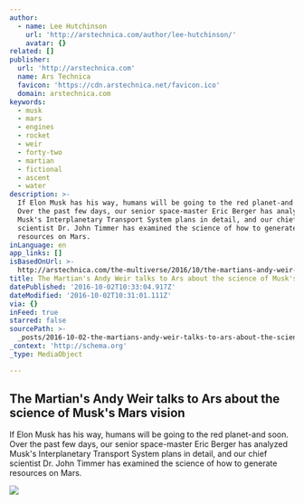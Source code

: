 ```yaml
---
author:
  - name: Lee Hutchinson
    url: 'http://arstechnica.com/author/lee-hutchinson/'
    avatar: {}
related: []
publisher:
  url: 'http://arstechnica.com'
  name: Ars Technica
  favicon: 'https://cdn.arstechnica.net/favicon.ico'
  domain: arstechnica.com
keywords:
  - musk
  - mars
  - engines
  - rocket
  - weir
  - forty-two
  - martian
  - fictional
  - ascent
  - water
description: >-
  If Elon Musk has his way, humans will be going to the red planet-and soon.
  Over the past few days, our senior space-master Eric Berger has analyzed
  Musk's Interplanetary Transport System plans in detail, and our chief
  scientist Dr. John Timmer has examined the science of how to generate
  resources on Mars.
inLanguage: en
app_links: []
isBasedOnUrl: >-
  http://arstechnica.com/the-multiverse/2016/10/the-martians-andy-weir-talks-to-ars-about-the-science-of-musks-mars-vision/
title: The Martian's Andy Weir talks to Ars about the science of Musk's Mars vision
datePublished: '2016-10-02T10:33:04.917Z'
dateModified: '2016-10-02T10:31:01.111Z'
via: {}
inFeed: true
starred: false
sourcePath: >-
  _posts/2016-10-02-the-martians-andy-weir-talks-to-ars-about-the-science-of-mu.md
_context: 'http://schema.org'
_type: MediaObject

---
```

<article style=""><h1>The Martian's Andy Weir talks to Ars about the science of Musk's Mars vision</h1><p>If Elon Musk has his way, humans will be going to the red planet-and soon. Over the past few days, our senior space-master Eric Berger has analyzed Musk's Interplanetary Transport System plans in detail, and our chief scientist Dr. John Timmer has examined the science of how to generate resources on Mars.</p><img src="http://cdn.arstechnica.net/wp-content/uploads/2016/09/mars_2-760x380.jpg" /></article>
